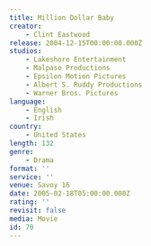 ```yaml
---
title: Million Dollar Baby
creator:
    - Clint Eastwood
release: 2004-12-15T00:00:00.000Z
studios:
    - Lakeshore Entertainment
    - Malpaso Productions
    - Epsilon Motion Pictures
    - Albert S. Ruddy Productions
    - Warner Bros. Pictures
language:
    - English
    - Irish
country:
    - United States
length: 132
genre:
    - Drama
format: ''
service: ''
venue: Savoy 16
date: 2005-02-18T05:00:00.000Z
rating: ''
revisit: false
media: Movie
id: 70
---
```



